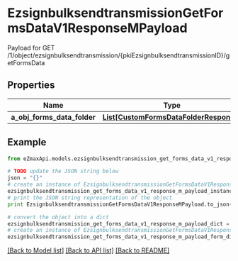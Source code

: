 # EzsignbulksendtransmissionGetFormsDataV1ResponseMPayload

Payload for GET /1/object/ezsignbulksendtransmission/{pkiEzsignbulksendtransmissionID}/getFormsData

## Properties
Name | Type | Description | Notes
------------ | ------------- | ------------- | -------------
**a_obj_forms_data_folder** | [**List[CustomFormsDataFolderResponse]**](CustomFormsDataFolderResponse.md) |  | 

## Example

```python
from eZmaxApi.models.ezsignbulksendtransmission_get_forms_data_v1_response_m_payload import EzsignbulksendtransmissionGetFormsDataV1ResponseMPayload

# TODO update the JSON string below
json = "{}"
# create an instance of EzsignbulksendtransmissionGetFormsDataV1ResponseMPayload from a JSON string
ezsignbulksendtransmission_get_forms_data_v1_response_m_payload_instance = EzsignbulksendtransmissionGetFormsDataV1ResponseMPayload.from_json(json)
# print the JSON string representation of the object
print EzsignbulksendtransmissionGetFormsDataV1ResponseMPayload.to_json()

# convert the object into a dict
ezsignbulksendtransmission_get_forms_data_v1_response_m_payload_dict = ezsignbulksendtransmission_get_forms_data_v1_response_m_payload_instance.to_dict()
# create an instance of EzsignbulksendtransmissionGetFormsDataV1ResponseMPayload from a dict
ezsignbulksendtransmission_get_forms_data_v1_response_m_payload_form_dict = ezsignbulksendtransmission_get_forms_data_v1_response_m_payload.from_dict(ezsignbulksendtransmission_get_forms_data_v1_response_m_payload_dict)
```
[[Back to Model list]](../README.md#documentation-for-models) [[Back to API list]](../README.md#documentation-for-api-endpoints) [[Back to README]](../README.md)


